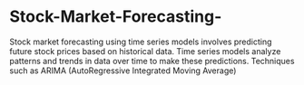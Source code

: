 # Stock-Market-Forecasting-
Stock market forecasting using time series models involves predicting future stock prices based on historical data. Time series models analyze patterns and trends in data over time to make these predictions. Techniques such as ARIMA (AutoRegressive Integrated Moving Average)
